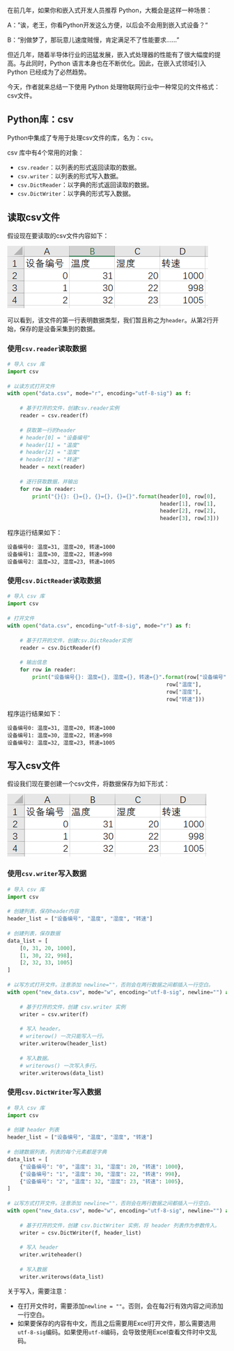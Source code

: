 ﻿在前几年，如果你和嵌入式开发人员推荐 Python，大概会是这样一种场景：

A：”诶，老王，你看Python开发这么方便，以后会不会用到嵌入式设备？“

B：“别做梦了，那玩意儿速度贼慢，肯定满足不了性能要求......”

但近几年，随着半导体行业的迅猛发展，嵌入式处理器的性能有了很大幅度的提高。与此同时，Python 语言本身也在不断优化。因此，在嵌入式领域引入 Python 已经成为了必然趋势。

今天，作者就来总结一下使用 Python 处理物联网行业中一种常见的文件格式：csv文件。



## Python库：csv

Python中集成了专用于处理csv文件的库，名为：`csv`。

csv 库中有4个常用的对象：

- `csv.reader`：以列表的形式返回读取的数据。
- `csv.writer`：以列表的形式写入数据。
- `csv.DictReader`：以字典的形式返回读取的数据。
- `csv.DictWriter`：以字典的形式写入数据。



## 读取csv文件

假设现在要读取的csv文件内容如下：

![在这里插入图片描述](Python处理CSV文件.assets/a054f41882ed41328680f8c1d69adf39.png)

可以看到，该文件的第一行表明数据类型，我们暂且称之为`header`。从第2行开始，保存的是设备采集到的数据。



### 使用`csv.reader`读取数据

```python
# 导入 csv 库
import csv

# 以读方式打开文件
with open("data.csv", mode="r", encoding="utf-8-sig") as f:
    
    # 基于打开的文件，创建csv.reader实例
    reader = csv.reader(f)

    # 获取第一行的header
    # header[0] = "设备编号"
    # header[1] = "温度"
    # header[2] = "湿度"
    # header[3] = "转速"
    header = next(reader)

    # 逐行获取数据，并输出
    for row in reader:
        print("{}{}: {}={}, {}={}, {}={}".format(header[0], row[0],
                                                 header[1], row[1],
                                                 header[2], row[2],
                                                 header[3], row[3]))
```

程序运行结果如下：

```text
设备编号0: 温度=31, 湿度=20, 转速=1000
设备编号1: 温度=30, 湿度=22, 转速=998
设备编号2: 温度=32, 湿度=23, 转速=1005
```



### 使用`csv.DictReader`读取数据

```python
# 导入 csv 库
import csv

# 打开文件
with open("data.csv", encoding="utf-8-sig", mode="r") as f:

    # 基于打开的文件，创建csv.DictReader实例
    reader = csv.DictReader(f)

    # 输出信息
    for row in reader:
        print("设备编号{}: 温度={}, 湿度={}, 转速={}".format(row["设备编号"],
                                                   row["温度"],
                                                   row["湿度"],
                                                   row["转速"]))
```

程序运行结果如下：

```text
设备编号0: 温度=31, 湿度=20, 转速=1000
设备编号1: 温度=30, 湿度=22, 转速=998
设备编号2: 温度=32, 湿度=23, 转速=1005
```



## 写入csv文件

假设我们现在要创建一个csv文件，将数据保存为如下形式：

![在这里插入图片描述](Python处理CSV文件.assets/a7f6ebc2519c424db8fc1a45623bb257.png)


### 使用`csv.writer`写入数据

```python
# 导入 csv 库
import csv

# 创建列表，保存header内容
header_list = ["设备编号", "温度", "湿度", "转速"]

# 创建列表，保存数据
data_list = [
    [0, 31, 20, 1000],
    [1, 30, 22, 998],
    [2, 32, 33, 1005]
]

# 以写方式打开文件。注意添加 newline=""，否则会在两行数据之间都插入一行空白。
with open("new_data.csv", mode="w", encoding="utf-8-sig", newline="") as f:
    
    # 基于打开的文件，创建 csv.writer 实例
    writer = csv.writer(f)

    # 写入 header。
    # writerow() 一次只能写入一行。
    writer.writerow(header_list)

    # 写入数据。
    # writerows() 一次写入多行。
    writer.writerows(data_list)
```



### 使用`csv.DictWriter`写入数据

```python
# 导入 csv 库
import csv

# 创建 header 列表
header_list = ["设备编号", "温度", "湿度", "转速"]

# 创建数据列表，列表的每个元素都是字典
data_list = [
    {"设备编号": "0", "温度": 31, "湿度": 20, "转速": 1000},
    {"设备编号": "1", "温度": 30, "湿度": 22, "转速": 998},
    {"设备编号": "2", "温度": 32, "湿度": 23, "转速": 1005},
]

# 以写方式打开文件。注意添加 newline=""，否则会在两行数据之间都插入一行空白。
with open("new_data.csv", mode="w", encoding="utf-8-sig", newline="") as f:
    
    # 基于打开的文件，创建 csv.DictWriter 实例，将 header 列表作为参数传入。
    writer = csv.DictWriter(f, header_list)

    # 写入 header
    writer.writeheader()

    # 写入数据
    writer.writerows(data_list)
```

关于写入，需要注意：

- 在打开文件时，需要添加`newline = ""`。否则，会在每2行有效内容之间添加一行空白。
- 如果要保存的内容有中文，而且之后需要用Excel打开文件，那么需要选用`utf-8-sig`编码。如果使用`utf-8`编码，会导致使用Excel查看文件时中文乱码。
